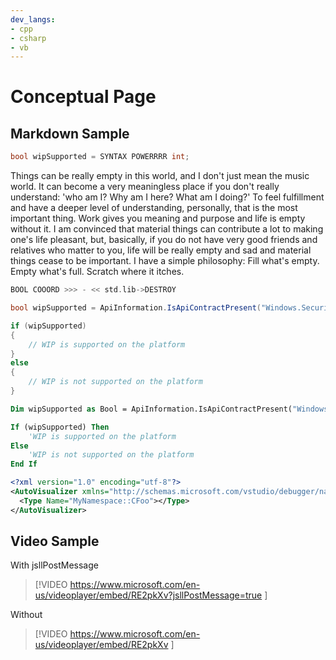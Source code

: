```yaml
---
dev_langs:
- cpp
- csharp
- vb
---
```


# Conceptual Page

## Markdown Sample

```csharp
bool wipSupported = SYNTAX POWERRRR int;
```

Things can be really empty in this world, and I don't just mean the music world. It can become a very meaningless place if you don't really understand: 'who am I? Why am I here? What am I doing?' To feel fulfillment and have a deeper level of understanding, personally, that is the most important thing. Work gives you meaning and purpose and life is empty without it. I am convinced that material things can contribute a lot to making one's life pleasant, but, basically, if you do not have very good friends and relatives who matter to you, life will be really empty and sad and material things cease to be important. I have a simple philosophy: Fill what's empty. Empty what's full. Scratch where it itches.

```cpp
BOOL COOORD >>> - << std.lib->DESTROY
```

```csharp
bool wipSupported = ApiInformation.IsApiContractPresent("Windows.Security.EnterpriseData.EnterpriseDataContract", 3);

if (wipSupported)
{
    // WIP is supported on the platform
}
else
{
    // WIP is not supported on the platform
}
```

```vb
Dim wipSupported as Bool = ApiInformation.IsApiContractPresent("Windows.Security.EnterpriseData.EnterpriseDataContract", 3)

If (wipSupported) Then
    'WIP is supported on the platform
Else
    'WIP is not supported on the platform
End If
```

```xml
<?xml version="1.0" encoding="utf-8"?>
<AutoVisualizer xmlns="http://schemas.microsoft.com/vstudio/debugger/natvis/2010">
  <Type Name="MyNamespace::CFoo"></Type>
</AutoVisualizer>
```

## Video Sample

With jsllPostMessage

> [!VIDEO https://www.microsoft.com/en-us/videoplayer/embed/RE2pkXv?jsllPostMessage=true ]

Without

> [!VIDEO https://www.microsoft.com/en-us/videoplayer/embed/RE2pkXv ]
